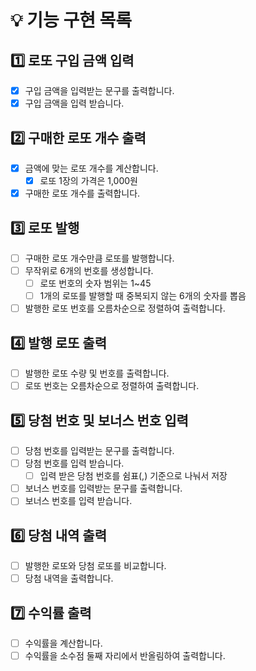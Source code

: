 # 💡 기능 구현 목록

## 1️⃣ 로또 구입 금액 입력

- [x] 구입 금액을 입력받는 문구를 출력합니다.
- [x] 구입 금액을 입력 받습니다.

## 2️⃣ 구매한 로또 개수 출력

- [x] 금액에 맞는 로또 개수를 계산합니다.
    - [x] 로또 1장의 가격은 1,000원
- [x] 구매한 로또 개수를 출력합니다.

## 3️⃣ 로또 발행

- [ ] 구매한 로또 개수만큼 로또를 발행합니다.
- [ ] 무작위로 6개의 번호를 생성합니다.
    - [ ] 로또 번호의 숫자 범위는 1~45
    - [ ] 1개의 로또를 발행할 때 중복되지 않는 6개의 숫자를 뽑음
- [ ] 발행한 로또 번호를 오름차순으로 정렬하여 출력합니다.

## 4️⃣ 발행 로또 출력

- [ ] 발행한 로또 수량 및 번호를 출력합니다.
- [ ] 로또 번호는 오름차순으로 정렬하여 출력합니다.

## 5️⃣ 당첨 번호 및 보너스 번호 입력

- [ ] 당첨 번호를 입력받는 문구를 출력합니다.
- [ ] 당첨 번호를 입력 받습니다.
    - [ ] 입력 받은 당첨 번호를 쉼표(,) 기준으로 나눠서 저장
- [ ] 보너스 번호를 입력받는 문구를 출력합니다.
- [ ] 보너스 번호를 입력 받습니다.

## 6️⃣ 당첨 내역 출력

- [ ] 발행한 로또와 당첨 로또를 비교합니다.
- [ ] 당첨 내역을 출력합니다.

## 7️⃣ 수익률 출력

- [ ] 수익률을 계산합니다.
- [ ] 수익률을 소수점 둘째 자리에서 반올림하여 출력합니다.